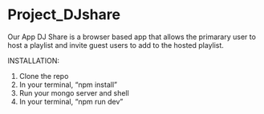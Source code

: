 # Project_DJshare

Our App DJ Share is a browser based app that allows the primarary user to host a playlist and invite guest users to add to the hosted playlist.

INSTALLATION:
  1. Clone the repo
  2. In your terminal, “npm install”
  3. Run your mongo server and shell
  4. In your terminal, “npm run dev”
